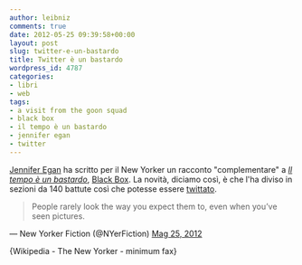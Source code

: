 ```yaml
---
author: leibniz
comments: true
date: 2012-05-25 09:39:58+00:00
layout: post
slug: twitter-e-un-bastardo
title: Twitter è un bastardo
wordpress_id: 4787
categories:
- libri
- web
tags:
- a visit from the goon squad
- black box
- il tempo è un bastardo
- jennifer egan
- twitter
---
```


[Jennifer Egan](http://it.wikipedia.org/wiki/Jennifer_Egan) ha scritto per il New Yorker un racconto "complementare" a _[Il tempo è un bastardo](http://www.minimumfax.com/libri/scheda_libro/527)_, [Black Box](http://www.newyorker.com/online/blogs/books/2012/05/jennifer-egan-black-box.html). La novità, diciamo così, è che l'ha diviso in sezioni da 140 battute così che potesse essere [twittato](https://twitter.com/#!/nyerfiction).


> People rarely look the way you expect them to, even when you’ve seen pictures.

— New Yorker Fiction (@NYerFiction) [Mag 25, 2012](https://twitter.com/NYerFiction/status/205812891583131648)



{Wikipedia - The New Yorker - minimum fax}

